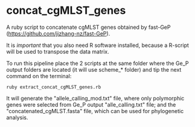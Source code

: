 # concat_cgMLST_genes
A ruby script to concatenate cgMLST genes obtained by fast-GeP (https://github.com/jizhang-nz/fast-GeP).

It is <i>important </i> that you also need R software installed, because a R-script will be used to transpose the data matrix.

To run this pipeline place the 2 scripts at the same folder where the Ge_P output folders are located (it will use scheme_* folder) and tip the next command on the terminal:
	
	ruby extract_concat_cgMLST_genes.rb
	
It will generate the "allele_calling_mod.txt" file, where only polymorphic genes were selected from Ge_P output "alle_calling.txt" file; and the "concatenated_cgMLST.fasta" file, which can be used for phylogenetic analysis.
